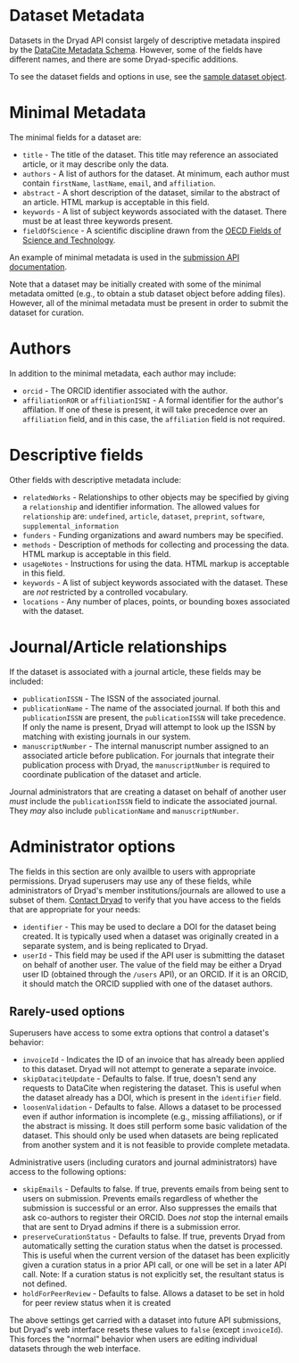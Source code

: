 
Dataset Metadata
=================

Datasets in the Dryad API consist largely of descriptive metadata
inspired by the
[DataCite Metadata Schema](https://schema.datacite.org/). However,
some of the fields have different names, and there are some
Dryad-specific additions.

To see the dataset fields and options in use, see the [sample dataset object](sample_dataset.json).

Minimal Metadata
=================

The minimal fields for a dataset are:
- `title` - The title of the dataset. This title may reference an
  associated article, or it may describe only the data.
- `authors` - A list of authors for the dataset. At minimum, each
  author must contain `firstName`, `lastName`, `email`, and `affiliation`.
- `abstract` - A short description of the dataset, similar to the
  abstract of an article. HTML markup is acceptable in this field.
- `keywords` - A list of subject keywords associated with the dataset. There must be at least three keywords present.
- `fieldOfScience` - A scientific discipline drawn from the [OECD Fields of Science and Technology](/db/migrate/20200805213525_add_fos_to_subjects.rb).

An example of minimal metadata is used in the
[submission API documentation](submission.md).

Note that a dataset may be initially created with some of the minimal
metadata omitted (e.g., to obtain a stub dataset object before adding
files). However, all of the minimal metadata must be present in order
to submit the dataset for curation.

Authors
==========

In addition to the minimal metadata, each author may include:
- `orcid` - The ORCID identifier associated with the author. 
- `affiliationROR` or `affiliationISNI` - A formal identifier for the
  author's affilation. If one of these is present, it will take
  precedence over an `affiliation` field, and in this case, the
  `affiliation` field is not required. 

Descriptive fields
==================

Other fields with descriptive metadata include:
- `relatedWorks` - Relationships to other objects may be specified by
  giving a `relationship` and identifier information. The allowed
  values for `relationship` are: `undefined`, `article`, `dataset`, `preprint`,
  `software`, `supplemental_information`
- `funders` - Funding organizations and award numbers may be
  specified. 
- `methods` - Description of methods for collecting and processing the
  data. HTML markup is acceptable in this field.
- `usageNotes` - Instructions for using the data. HTML markup is acceptable in this field. 
- `keywords` - A list of subject keywords associated with the
  dataset. These are *not* restricted by a controlled vocabulary.
- `locations` - Any number of places, points, or bounding boxes
  associated with the dataset.

Journal/Article relationships
=============================

If the dataset is associated with a journal article, these fields may
be included:
- `publicationISSN` - The ISSN of the associated journal.
- `publicationName` - The name of the associated journal. If both this
  and `publicationISSN` are present, the `publicationISSN` will take
  precedence. If only the name is present, Dryad will attempt to look
  up the ISSN by matching with existing journals in our system.
- `manuscriptNumber` - The internal manuscript number assigned to an
  associated article before publication. For journals that integrate
  their publication process with Dryad, the `manuscriptNumber` is
  required to coordinate publication of the dataset and article.

Journal administrators that are creating a dataset on behalf of
another user *must* include the `publicationISSN` field to indicate
the associated journal. They *may* also include `publicationName` and `manuscriptNumber`.

Administrator options
======================

The fields in this section are only availble to users with
appropriate permissions. Dryad superusers may use any of these fields,
while administrators of Dryad's member institutions/journals are
allowed to use a subset of
them. [Contact Dryad](mailto:help@datadryad.org) to verify that you
have access to the fields that are appropriate for your needs:
- `identifier` - This may be used to declare a DOI for the dataset
  being created. It is typically used when a dataset was originally
  created in a separate system, and is being replicated to Dryad.
- `userId` - This field may be used if the API user is submitting the
  dataset on behalf of another user. The value of the field may be
  either a Dryad user ID (obtained through the `/users` API), or an
  ORCID. If it is an ORCID, it should match the ORCID supplied with
  one of the dataset authors.

Rarely-used options
-------------------

Superusers have access to some extra options that control a dataset's
behavior:
- `invoiceId` - Indicates the ID of an invoice that has already been
  applied to this dataset. Dryad will not attempt to generate a
  separate invoice.
- `skipDataciteUpdate` - Defaults to false. If true, doesn't send any
  requests to DataCite when registering the dataset. This is useful
  when the dataset already has a DOI, which is present in the
  `identifier` field.
- `loosenValidation` - Defaults to false. Allows a dataset to be
  processed even if author information is incomplete (e.g., missing
  affiliations), or if the abstract is missing. It does still perform
  some basic validation of the dataset. This should only be used when
  datasets are being replicated from another system and it is not
  feasible to provide complete metadata.

Administrative users (including curators and journal administrators) have access to
the following options:
- `skipEmails` - Defaults to false. If true, prevents emails from
  being sent to users on submission. Prevents emails regardless of
  whether the submission is successful or an error. Also suppresses
  the emails that ask co-authors to register their ORCID. Does *not*
  stop the internal emails that are sent to Dryad admins if there is a
  submission error.
- `preserveCurationStatus` - Defaults to false. If true, prevents
  Dryad from automatically setting the curation status when the datset is
  processed. This is useful when the current version of the dataset has been 
  explicitly given a curation status in a prior API call, or one will be set
  in a later API call. Note: If a curation status is not explicitly set,
  the resultant status is not defined.
- `holdForPeerReview` - Defaults to false. Allows a dataset to be set in
  hold for peer review status when it is created

The above settings get carried with a dataset into future API
submissions, but Dryad's web interface resets these values to `false` (except
`invoiceId`). This forces the "normal" behavior when users are editing
individual datasets through the web interface.
